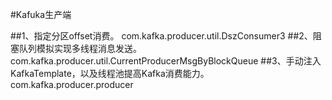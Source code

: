 #Kafuka生产端

##1、指定分区offset消费。
com.kafka.producer.util.DszConsumer3
##2、阻塞队列模拟实现多线程消息发送。
com.kafka.producer.util.CurrentProducerMsgByBlockQueue
##3、手动注入KafkaTemplate，以及线程池提高Kafka消费能力。
com.kafka.producer.producer